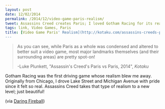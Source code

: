 ```yaml
---
layout: post
date: 12/02/2014
permalink: /2014/12/video-game-paris-realism/
tweet: Assassins Creed creates Paris; I loved Gotham Racing for its realism, but this is a whole new level!
tags: link, Video Games, Paris
title: [Video Game Paris' Realism](http://kotaku.com/assassins-creeds-paris-vs-paris-2014-1664926658)
---
```


>As you can see, while Paris as a whole was condensed and altered to better suit a video game, most major landmarks themselves (and their surrounding areas) are pretty spot-on!
>
> -Luke Plunkett, "Assassin's Creed's Paris vs Paris, 2014", *Kotaku*

Gotham Racing was the first driving game whose realism blew me away. Originally from Chicago, I drove Lake Street and Michigan Avenue with pride since it felt so real. Assassins Creed takes that type of realism to a new level; just beautiful!

(via [Daring Fireball](http://daringfireball.net/linked/2014/12/01/paris))